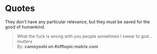 # Quotes

They don't have any particular relevance, but they must be saved for the good of humankind.

> What the fuck is wrong with you people sometimes I swear to god...  
> *mutters*  
> By: **camoyoshi on #offtopic:matrix.com**
